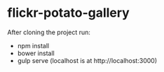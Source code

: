 # flickr-potato-gallery

After cloning the project run:
- npm install
- bower install
- gulp serve (localhost is at http://localhost:3000)

